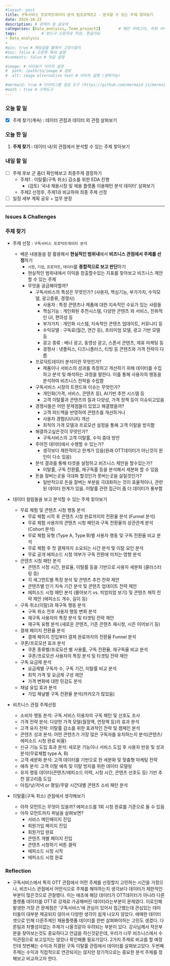 ```yaml
---
#layout: post
title: 구독서비스 프로덕트데이터 분석 팀프로젝트2 - 분석할 수 있는 주제 찾아보기
date: 2024-10-22
description: # 검색어 및 글요약
categories: [Data_analysis, Team_project2]        # 메인 카테고리, 하위 카테고리(생략가능)
tags:           # 반드시 소문자로 작성, 한글가능
- Data_analysis
- 
#pin: true # 해당글을 홈에서 고정시킬지
#toc: false # 오른쪽 목차 설정
#comments: false # 댓글 설정

#image: # 미리보기 이미지 설정
#  path: /path/to/image # 경로
#  alt: image alternative text # 이미지 설명 (생략가능)

#mermaid: true # 다이어그램 생성 도구 (https://github.com/mermaid-js/mermaid)
#math : true # 수학도구
---
```




### 오늘 할 일

- [x]  주제 찾기(계속) : 데이터 관점과 데이터 외 관점 살펴보기

### 오늘 한 일

1. **주제 찾기 :** 데이터 내/외 관점에서 분석할 수 있는 주제 찾아보기

### 내일 할 일

- [ ]  주제 후보 군 좀더 확인해보고 최종주제 결정하기
    - 주제1 : 이탈률(구독 취소) 감소를 위한 EDA 진행
        - (검토) ‘국내 채용시장 및 채용 플랫폼 이용패턴 분석 데이터’ 살펴보기
    - 주제2 선정후, 주제1과 비교하여 최종 주제 선정
- [ ]  일정 세부 계획 공유 + 업무 분장

---

### Issues & Challenges

### 주제 찾기

- 주제 선정 : `구독서비스 프로덕트데이터 분석`
    - 배운 내용들을 잘 활용해서 **현실적인 범위내**에서 **비즈니스 관점에서 주제를 선정**하기
        - `시장`, `기업`, `프로덕트`, `데이터`를 **종합적으로 보고 판단**하기
        - 현실적인 범위내에서 이익을 창출할수있는 지표를 찾아보고 비즈니스 제안할 수 있는 주제
        - 무엇을 궁금해야할까?
            - 구독서비스의 특성은 무엇인가? (사용자, 핵심기능, 부가가치, 수익모델, 광고종류, 경쟁사)
                - 사용자 : 특정 콘텐츠나 제품에 대한 지속적인 수요가 있는 사람들
                - 핵심기능 : 개인화된 추천시스템, 다양한 콘텐츠 와 서비스, 친화적인 UI, 편의성 등
                - 부가가치 : 개인화 시스템, 지속적인 콘텐츠 업데이트, 커뮤니티 등
                - 수익모델 : 구독료(월간, 연간 등), 프리미엄 모델, 광고 기반 모델 등
                - 광고 종류 : 배너 광고, 동영상 광고, 스폰서 콘텐츠, 제휴 마케팅 등
                - 경쟁사 : 넷플릭스, 디즈니플러스, 티빙 등 콘텐츠와 가격 전략이 다름
            - 프로덕트데이터 분석이란 무엇인가?
                - 제품이나 서비스의 성과를 측정하고 개선하기 위해 데이터를 수집하고 분석 및 해석하는 과정을 말한다. 이를 통해 사용자의 행동을 분석하여 비즈니스 전략을 수립함
            - 구독서비스 시장의 트렌드와 이슈는 무엇인가?
                - 개인화(가격, 서비스, 콘텐츠 등), AI기반 추천 시스템 등
                - 고객 이탈률과 콘텐츠의 질과 다양성, 가격 정책 등이 이슈되고있음
            - 경쟁사들은 어떤 문제점들이 있었고 해결했을까?
                - 고객 피드백을 반영하여 콘텐츠를 개선하거나
                - 사용자 경험(UI/UX) 개선
                - 최적의 가격 모델과 프로모션 설정을 통해 고객 이탈을 방지함
            - 해결하고싶은것이 무엇인가?
                - 구독서비스의 고객 이탈률, 수익 증대 방안
            - 주어진 데이터에서 수행할 수 있는가?
                - 생각보다 제한적이고 한계가 있음(원래 OTT데이터가 아닌것이 원인이 다소 있음)
            - 분석 결과를 통해 타겟을 설정하고 비즈니스 제안을 할수있는가?
                - 이탈률, 구독 전환률, 재구독률 등을 분석해서 세분화 할 수 있음
            - 돈을 잘버는곳을 극대화 할것인가 못버는곳을 살릴것인가?
                - 일반적으로 돈을 잘버는 부분을 극대화하는 것이 효율적이나, 관련된 데이터 한계가 있음. 이탈률 관련 접근이 좀 더 데이터가 풍부함
            
- 데이터 컬럼들을 보고 분석할 수 있는 주제 찾아보기
    - 무료 체험 및 콘텐츠 시청 행동 분석
        - 무료 체험 시작 후 콘텐츠 시청 완료까지의 전환율 분석 (Funnel 분석)
        - 무료 체험 사용자의 콘텐츠 시청 패턴과 구독 전환율의 상관관계 분석 (Cohort 분석)
        - 무료 체험 유형 (Type A, Type B)별 사용자 행동 및 구독 전환율 비교 분석
        - 무료 체험 후 첫 결제까지 소요되는 시간 분석 및 이탈 요인 분석
        - 무료 공개 에피소드 시청 여부가 구독 전환에 미치는 영향 분석
    - 콘텐츠 시청 패턴 분석
        - 콘텐츠 시청 시간, 완료율, 이탈률 등을 기반으로 사용자 세분화 (클러스터링 등)
        - 각 세그먼트별 특징 분석 및 콘텐츠 추천 전략 제안
        - 콘텐츠별 인기 지속 기간 분석 및 콘텐츠 업데이트 전략 제안
        - 에피소드 시청 패턴 분석 (몰아보기 vs. 띄엄띄엄 보기) 및 콘텐츠 제작 전략 제안 (에피소드 개수, 길이 등)
    - 구독 취소(이탈)과 재구독 행동 분석
        - 구독 취소 전후 사용자 행동 변화 분석
        - 재구독 사용자의 특징 분석 및 타겟팅 전략 제안
        - 재구독 유형 분석 (새로운 콘텐츠, 기존 콘텐츠 재시청, 시즌 이어보기 등)
    - 결제 페이지 전환율 분석
        - 결제 페이지 진입부터 결제 완료까지의 전환율 Funnel 분석
    - 쿠폰/프로모션 효과 분석
        - 쿠폰 종류별/프로모션 별 사용률, 구독 전환율, 재구독율 비교 분석
        - 쿠폰/프로모션 사용자의 특징 분석 및 타겟팅 전략 제안
    - 구독 요금제 분석
        - 요금제별 구독자 수, 구독 기간, 이탈률 비교 분석
        - 최적 가격 및 요금제 구성 제안
        - 가격 변화에 대한 민감도 분석
    - 채널 유입 효과 분석
        - 가입 채널별 구독 전환율 분석(카카오가 많았음)

- 비즈니스 관점 주제선정
    - 소비자 행동 분석: 구독 서비스 이용자의 구독 패턴 및 선호도 조사
    - 가격 전략 분석: 다양한 가격 모델(월정액, 연정액 등)의 효과 분석
    - 고객 유지 전략: 이탈률 감소를 위한 효과적인 전략 및 캠페인 분석
    - 콘텐츠 성과 분석: 어떤 콘텐츠가 가장 많은 구독자를 유치하는지 분석(콘텐츠/에피소드 시청 완료 비율)
    - 신규 기능 도입 효과 분석: 새로운 기능이나 서비스 도입 후 사용자 반응 및 성과 분석(무료체험 type A, B)
    - 고객 세분화 분석: 고객 데이터를 기반으로 한 세분화 및 맞춤형 마케팅 전략
    - 예측 분석: 고객 이탈 예측 및 이탈 방지를 위한 데이터 모델링
    - 유저 행동 데이터(콘텐츠/에피소드 이력, 시청 시간, 콘텐츠 선호도 등) 기반 추천 알고리즘 도입
    - 아침/낮/저녁 or 평일/주말 시간대별 콘텐츠 소비 패턴 분석

- 이탈률(구독 취소) 관점에서 생각해보기
    - 아하 모먼트는 무엇이 있을까? 에피소드를 1회 시청 완료를 기준으로 둘 수 있음
    - 아하 모먼트까지 퍼널을 살펴보면?
        - 서비스 메인페이지 진입
        - 회원가입 페이지 진입
        - 회원가입 완료
        - 콘텐츠 개별 페이지 진입
        - 콘텐츠 시청하기 버튼 클릭
        - 에피소드 시청 시작
        - 에피소드 시청 완료

### Reflection

- 구독서비스에서 특히 OTT 관점에서 어떤 주제를 선정할지 고민하는 시간을 가졌으나, 비즈니스 관점에서 어떤식으로 주제를 해야하는지 생각보다 데이터가 제한적인 부분이 많은것으로 관찰됐다. 이는 애초에 해당 데이터가 OTT데이터가 아니라 다른플랫폼 데이터를 OTT로 강제로 가공해버린 데이터라는부분이 문제였다. 이로인해 발생한 가장 큰 문제점은 ‘구독서비스’에 관심이 있어서 접근했는데 관심있는 데이터들이 대부분 제공되지 않아서 다양한 생각이 쉽게 나오지 않았다. 애매한 데이터셋으로 인해 다른주제인 채용플랫폼 데이터를 한번 살펴봐야하는 고민도 생겼다. 다른팀과 차별성이없는 주제가 나올것같아 우려되는 부분이 있다. 강사님께서 작은부분을 찾아보는것도 중요하다고 언급을 하신것같은데, 우리가 너무 비즈니스에서 수익관점으로 보고있지는 않았나 확인해볼 필요가있다. 2가지 주제로 비교를 할 예정인데 첫번째는 수익과 직결된 구독 이탈률 관점에서 데이터를 살펴보고있다. 두번째 주제는 수익과 직접적으로 연관되지는 않지만 장기적으로는 중요한 분석 주제를 정해보고 비교하고자 한다.
